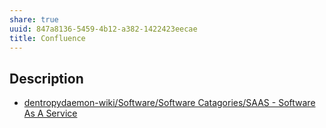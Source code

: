 ```yaml
---
share: true
uuid: 847a8136-5459-4b12-a382-1422423eecae
title: Confluence
---
```

## Description

* [dentropydaemon-wiki/Software/Software Catagories/SAAS - Software As A Service](/undefined)
